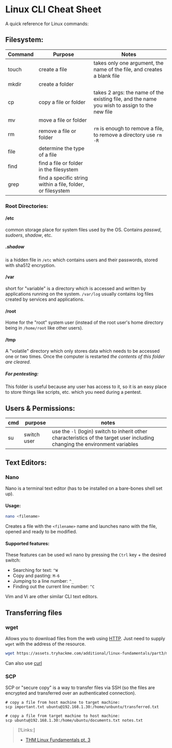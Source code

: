 
# Linux CLI Cheat Sheet
A quick reference for Linux commands:

## Filesystem:
| Command | Purpose |Notes|
|-|-|-|
|touch|create a file| takes only one argument, the name of the file, and creates a blank file|
|mkdir| create a folder|
|cp|copy a file or folder|takes 2 args: the name of the existing file, and the name you wish to assign to the new file|
|mv| move a file or folder|| takes 2 args like `cp`, can also be used to rename a file bc it ==modifies== the second file
|rm|remove a file or folder| `rm` is enough to remove a file, to remove a directory use `rm -R`
|file|determine the type of a file|
|find|find a file or folder in the filesystem|
|grep| find a specific string within a file, folder, or filesystem|
### Root Directories:
#### /etc
common storage place for system files used by the OS. Contains *passwd*, *sudoers*, *shadow*, etc.
##### .shadow
is a hidden file in `/etc` which contains users and their passwords, stored with sha512 encryption.
#### /var
short for "variable" is a directory which is accessed and written by applications running on the system. `/var/log` usually contains log files created by services and  applications. 
#### /root
Home for the "root" system user (instead of the root user's home directory being in `/home/root` like other users).
#### /tmp
A "volatile" directory which only stores data which needs to be accessed one or two times. Once the computer is restarted *the contents of this folder are cleared*.
##### For pentesting:
This folder is useful because any user has access to it, so it is an easy place to store things like scripts, etc. which you need during a pentest.
## Users & Permissions:
|cmd|purpose|notes|
|-|-|-|
|su|switch user| use the `-l` (login) switch to inherit other characteristics of the target user including changing the environment variables|
## Text Editors:
### Nano
Nano is a terminal text editor (has to be installed on a bare-bones shell set up).
#### Usage:
```bash
nano <filename>
```
Creates a file with the `<filename>` name and launches nano with the file, opened and ready to be modified.
#### Supported features:
These features can be used w/i nano by pressing the `Ctrl` key + the desired switch:
- Searching for text: `^W`
- Copy and pasting: `M-6`
- Jumping to a line number: `^_`
- Finding out the current line number: `^C`

Vim and Vi are other similar CLI text editors.
## Transferring files
### wget
Allows you to download files from the web using [HTTP](www/HTTP.md). Just need to supply `wget` with the address of the resource.
```bash
wget https://assets.tryhackme.com/additional/linux-fundamentals/part3/myfile.txt
```

Can also use [curl](curL.md)
### SCP
SCP or "secure copy" is a way to transfer files via SSH (so the files are encrypted and transferred over an authenticated connection).
```shell
# copy a file from host machine to target machine:
scp important.txt ubuntu@192.168.1.30:/home/unbuntu/transferred.txt

# copy a file from target machine to host machine:
scp ubuntu@192.168.1.30:/home/ubuntu/documents.txt notes.txt
```

> [!Links:]
> - [THM Linux Fundamentals pt. 3](https://tryhackme.com/room/linuxfundamentalspart3)

